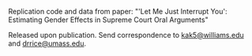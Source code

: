 Replication code and data from paper: "'Let Me Just Interrupt You': Estimating Gender Effects in Supreme Court Oral Arguments"

Released upon publication. Send correspondence to kak5@williams.edu and drrice@umass.edu.
